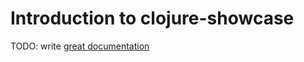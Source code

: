 # Introduction to clojure-showcase

TODO: write [great documentation](http://jacobian.org/writing/what-to-write/)

